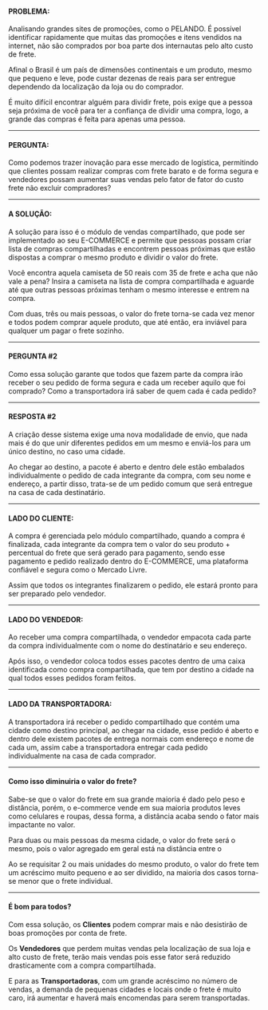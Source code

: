 #### PROBLEMA: 

Analisando grandes sites de promoções, como o PELANDO. É possível identificar rapidamente que muitas das promoções e itens vendidos na internet, não são comprados por boa parte dos internautas pelo alto custo de frete. 

Afinal o Brasil é um país de dimensões continentais e um produto, mesmo que pequeno e leve, pode custar dezenas de reais para ser entregue dependendo da localização da loja ou do comprador. 

É muito difícil encontrar alguém para dividir frete, pois exige que a pessoa seja próxima de você para ter a confiança de dividir uma compra, logo, a grande das compras é feita para apenas uma pessoa. 

-------- 

#### PERGUNTA: 

Como podemos trazer inovação para esse mercado de logística, permitindo que clientes possam realizar compras com frete barato e de forma segura e vendedores possam aumentar suas vendas pelo fator de fator do custo frete não excluir compradores? 

-------- 

#### A SOLUÇÃO: 

A solução para isso é o módulo de vendas compartilhado, que pode ser implementado ao seu E-COMMERCE e permite que pessoas possam criar lista de compras compartilhadas e encontrem pessoas próximas que estão dispostas a comprar o mesmo produto e dividir o valor do frete. 

Você encontra aquela camiseta de 50 reais com 35 de frete e acha que não vale a pena? Insira a camiseta na lista de compra compartilhada e aguarde até que outras pessoas próximas tenham o mesmo interesse e entrem na compra. 

Com duas, três ou mais pessoas, o valor do frete torna-se cada vez menor e todos podem comprar aquele produto, que até então, era inviável para qualquer um pagar o frete sozinho. 

--------- 

#### PERGUNTA #2 

Como essa solução garante que todos que fazem parte da compra irão receber o seu pedido de forma segura e cada um receber aquilo que foi comprado? Como a transportadora irá saber de quem cada é cada pedido? 

--------- 

#### RESPOSTA #2 

A criação desse sistema exige uma nova modalidade de envio, que nada mais é do que unir diferentes pedidos em um mesmo e enviá-los para um único destino, no caso uma cidade. 

Ao chegar ao destino, a pacote é aberto e dentro dele estão embalados individualmente o pedido de cada integrante da compra, com seu nome e endereço, a partir disso, trata-se de um pedido comum que será entregue na casa de cada destinatário. 

--------- 

 

#### LADO DO CLIENTE: 

A compra é gerenciada pelo módulo compartilhado, quando a compra é finalizada, cada integrante da compra tem o valor do seu produto + percentual do frete que será gerado para pagamento, sendo esse pagamento e pedido realizado dentro do E-COMMERCE, uma plataforma confiável e segura como o Mercado Livre. 

Assim que todos os integrantes finalizarem o pedido, ele estará pronto para ser preparado pelo vendedor. 

--------- 

#### LADO DO VENDEDOR: 

Ao receber uma compra compartilhada, o vendedor empacota cada parte da compra individualmente com o nome do destinatário e seu endereço. 

Após isso, o vendedor coloca todos esses pacotes dentro de uma caixa identificada como compra compartilhada, que tem por destino a cidade na qual todos esses pedidos foram feitos. 

--------- 

#### LADO DA TRANSPORTADORA: 

A transportadora irá receber o pedido compartilhado que contém uma cidade como destino principal, ao chegar na cidade, esse pedido é aberto e dentro dele existem pacotes de entrega normais com endereço e nome de cada um, assim cabe a transportadora entregar cada pedido individualmente na casa de cada comprador. 

--------- 

#### Como isso diminuiria o valor do frete? 

Sabe-se que o valor do frete em sua grande maioria é dado pelo peso e distância, porém, o e-commerce vende em sua maioria produtos leves como celulares e roupas, dessa forma, a distância acaba sendo o fator mais impactante no valor. 

Para duas ou mais pessoas da mesma cidade, o valor do frete será o mesmo, pois o valor agregado em geral está na distância entre o  

Ao se requisitar 2 ou mais unidades do mesmo produto, o valor do frete tem um acréscimo muito pequeno e ao ser dividido, na maioria dos casos torna-se menor que o frete individual. 

--------- 

#### É bom para todos? 

Com essa solução, os <b>Clientes</b> podem comprar mais e não desistirão de boas promoções por conta de frete. 

Os <b>Vendedores</b> que perdem muitas vendas pela localização de sua loja e alto custo de frete, terão mais vendas pois esse fator será reduzido drasticamente com a compra compartilhada. 

E para as <b>Transportadoras</b>, com um grande acréscimo no número de vendas, a demanda de pequenas cidades e locais onde o frete é muito caro, irá aumentar e haverá mais encomendas para serem transportadas. 